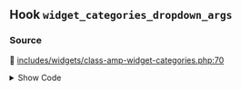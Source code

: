 ## Hook `widget_categories_dropdown_args`

### Source

:link: [includes/widgets/class-amp-widget-categories.php:70](../../includes/widgets/class-amp-widget-categories.php#L70)

<details>
<summary>Show Code</summary>

```php
apply_filters( 'widget_categories_dropdown_args', $cat_args, $instance ),
```

</details>
